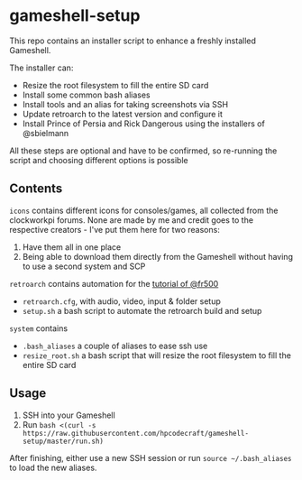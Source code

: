 # gameshell-setup

This repo contains an installer script to enhance a freshly installed Gameshell.

The installer can:
- Resize the root filesystem to fill the entire SD card
- Install some common bash aliases
- Install tools and an alias for taking screenshots via SSH
- Update retroarch to the latest version and configure it
- Install Prince of Persia and Rick Dangerous using the installers of @sbielmann

All these steps are optional and have to be confirmed, so re-running the script and choosing different options is possible

## Contents

`icons` contains different icons for consoles/games, all collected from the clockworkpi forums. None are made by me and credit goes to the respective creators - I've put them here for two reasons:

1.  Have them all in one place
2.  Being able to download them directly from the Gameshell without having to use a second system and SCP

`retroarch` contains automation for the [tutorial of @fr500](https://forum.clockworkpi.com/t/retroarch-megathread/716)

- `retroarch.cfg`, with audio, video, input & folder setup
- `setup.sh` a bash script to automate the retroarch build and setup

`system` contains

- `.bash_aliases` a couple of aliases to ease ssh use
- `resize_root.sh` a bash script that will resize the root filesystem to fill the entire SD card


## Usage

1.  SSH into your Gameshell
2.  Run `bash <(curl -s https://raw.githubusercontent.com/hpcodecraft/gameshell-setup/master/run.sh)`

After finishing, either use a new SSH session or run `source ~/.bash_aliases` to load the new aliases.
